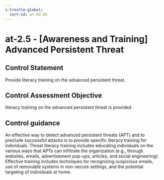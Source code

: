 ```yaml
---
x-trestle-global:
  sort-id: at-02.05
---
```


# at-2.5 - \[Awareness and Training\] Advanced Persistent Threat

## Control Statement

Provide literacy training on the advanced persistent threat.

## Control Assessment Objective

literacy training on the advanced persistent threat is provided.

## Control guidance

An effective way to detect advanced persistent threats (APT) and to preclude successful attacks is to provide specific literacy training for individuals. Threat literacy training includes educating individuals on the various ways that APTs can infiltrate the organization (e.g., through websites, emails, advertisement pop-ups, articles, and social engineering). Effective training includes techniques for recognizing suspicious emails, use of removable systems in non-secure settings, and the potential targeting of individuals at home.
